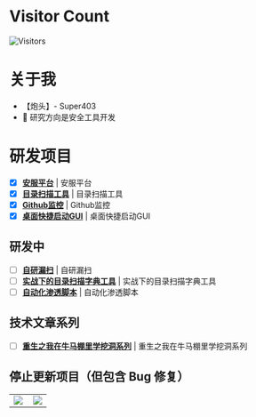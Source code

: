 # Visitor Count
<!-- 访客 -->
<p align="left">
  <img src="https://profile-counter.glitch.me/Super403/count.svg" alt="Visitors">
</p>

# 关于我
- 【炮头】- Super403
- 💬  研究方向是安全工具开发

# 研发项目
- [x] **[安服平台](https://github.com/super403)**  | 安服平台
- [x] **[目录扫描工具](https://github.com/super403)**  | 目录扫描工具
- [x] **[Github监控](https://github.com/super403)**  | Github监控
- [x] **[桌面快捷启动GUI](https://github.com/super403)**  | 桌面快捷启动GUI

## 研发中
- [ ] **[自研漏扫](https://github.com/super403)**  | 自研漏扫
- [ ] **[实战下的目录扫描字典工具](https://github.com/super403)**  | 实战下的目录扫描字典工具
- [ ] **[自动化渗透脚本](https://github.com/super403)**  | 自动化渗透脚本

## 技术文章系列
- [ ] **[重生之我在牛马棚里学挖洞系列](https://github.com/super403)**  | 重生之我在牛马棚里学挖洞系列


## 停止更新项目（但包含 Bug 修复）


<table>
    <tr>
        <td >
            <center><img src="https://github-readme-stats.vercel.app/api?username=super403&show_icons=true&hide_border=true&theme=chartreuse-dark" ></center>
        </td>
        <td >
            <center><img src="https://github-profile-summary-cards.vercel.app/api/cards/profile-details?username=super403&theme=github_dark&show_icons=true" align="right" /></center>
        </td>
    </tr>
</table>











